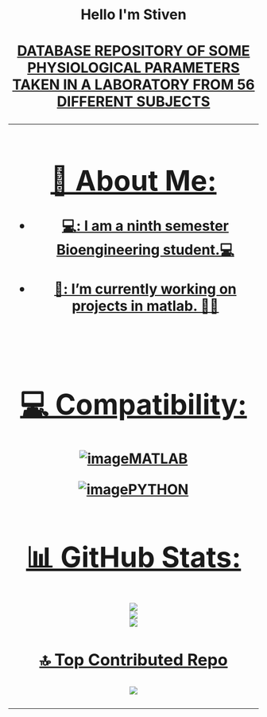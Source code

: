 <div align="center">
<h1 align="center">Hello I'm Stiven
</div>  
<h1 align="center"> <a href=>DATABASE REPOSITORY OF SOME PHYSIOLOGICAL PARAMETERS TAKEN IN A LABORATORY FROM 56 DIFFERENT SUBJECTS                         

<hr>

# 💫 About Me:

- 💻: I am a ninth semester Bioengineering student.💻<br><br>
- 🔭: I’m currently working on projects in matlab. 🧠🤖
<br>

# 💻 Compatibility:
![image](https://github.com/stiven4270/stiven4270/assets/165412316/1f61fefe-a005-4e47-9e34-0ea15eeeb2c6)MATLAB

![image](https://github.com/stiven4270/stiven4270/assets/165412316/54a3f5c2-fdb1-4d72-9970-9ce0899476c3)PYTHON



# 📊 GitHub Stats:
![](https://github-readme-stats.vercel.app/api?username=stiven4270&theme=dark&hide_border=true&include_all_commits=false&count_private=false)<br/>
![](https://github-readme-streak-stats.herokuapp.com/?user=stiven4270&theme=dark&hide_border=true)<br/>
![](https://github-readme-stats.vercel.app/api/top-langs/?username=stiven4270&theme=dark&hide_border=true&include_all_commits=false&count_private=false&layout=compact)

### 🔝 Top Contributed Repo
![](https://github.com/stiven4270/USCBIO.github.io)

---


